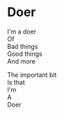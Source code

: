 # Doer
I'm a doer  
Of  
Bad things  
Good things  
And more  

The important bit  
Is that  
I'm  
A  
Doer